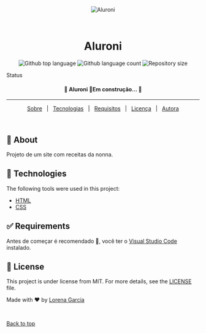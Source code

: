 <div align="center" id="top"> 
  <img src="https://media.giphy.com/media/yvMvoeYuIlo1a/giphy.gif" alt="Aluroni" />

  &#xa0;

  <!-- <a href="https://aluroni.netlify.app">Demo</a> -->
</div>

<h1 align="center">Aluroni</h1>

<p align="center">
  <img alt="Github top language" src="https://img.shields.io/github/languages/top/loresgarcia/aluroni?color=56BEB8">

  <img alt="Github language count" src="https://img.shields.io/github/languages/count/loresgarcia/aluroni?color=56BEB8">

  <img alt="Repository size" src="https://img.shields.io/github/repo-size/loresgarcia/aluroni?color=56BEB8">
  
  <!--- <img alt="License" src="https://img.shields.io/github/license/loresgarcia/aluroni?color=56BEB8">

  <img alt="Github issues" src="https://img.shields.io/github/issues/loresgarcia/aluroni?color=56BEB8" />

  <!-- <img alt="Github forks" src="https://img.shields.io/github/forks/{{YOUR_GITHUB_USERNAME}}/aluroni?color=56BEB8" /> -->

  <!-- <img alt="Github stars" src="https://img.shields.io/github/stars/{{YOUR_GITHUB_USERNAME}}/aluroni?color=56BEB8" /> </p-->



 Status 

<h4 align="center"> 
	🚧  Aluroni 🚀Em construção...  🚧
</h4> 

<hr> 

<p align="center">
  <a href="#dart-about">Sobre</a> &#xa0; | &#xa0; 
  <!-- <a href="#sparkles-features">Recursos</a> &#xa0; | &#xa0; -->
  <a href="#rocket-technologies">Tecnologias</a> &#xa0; | &#xa0;
  <a href="#white_check_mark-requirements">Requisitos</a> &#xa0; | &#xa0;
  <!-- <a href="#checkered_flag-starting">Starting</a> &#xa0; | &#xa0; -->
  <a href="#memo-license">Licença</a> &#xa0; | &#xa0;
  <a href="https://github.com/loresgarcia" target="_blank">Autora </a>
</p>

<br>

## :dart: About ##

Projeto de um site com receitas da nonna.

<!-- ## :sparkles: Features ##

:heavy_check_mark: Feature 1;\
:heavy_check_mark: Feature 2;\
:heavy_check_mark: Feature 3;
-->

## :rocket: Technologies ##

The following tools were used in this project:

- [HTML](https://developer.mozilla.org/pt-BR/docs/Web/HTML)
- [CSS](https://developer.mozilla.org/pt-BR/docs/Web/CSS)

## :white_check_mark: Requirements ##

Antes de começar é recomendado :checkered_flag:, você ter o [Visual Studio Code](https://code.visualstudio.com/download) instalado.

<!-- ## :checkered_flag: Starting ##

```bash
# Clone this project
$ git clone https://github.com/{{YOUR_GITHUB_USERNAME}}/aluroni

# Access
$ cd aluroni

# Install dependencies
$ yarn

# Run the project
$ yarn start

# The server will initialize in the <http://localhost:3000>
```
-->

## :memo: License ##

This project is under license from MIT. For more details, see the [LICENSE](LICENSE.md) file.


Made with :heart: by <a href="https://github.com/loresgarcia" target="_blank">Lorena Garcia</a>

&#xa0;

<a href="#top">Back to top</a>
